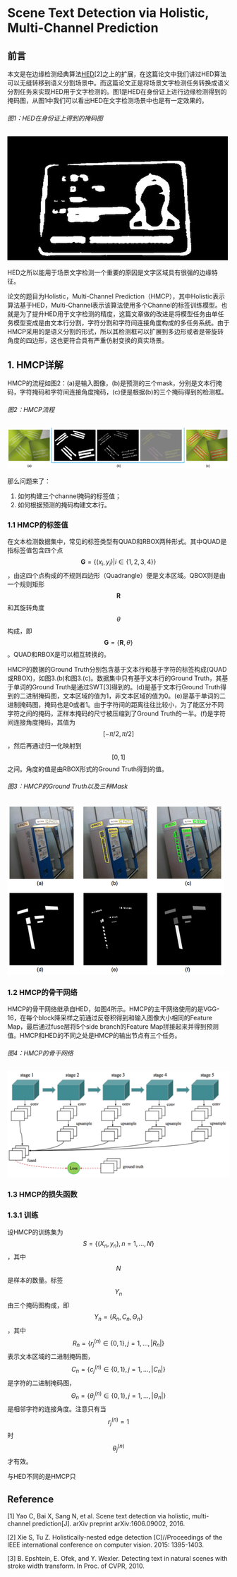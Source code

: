 # Scene Text Detection via Holistic, Multi-Channel Prediction

## 前言

本文是在边缘检测经典算法[HED](https://senliuy.gitbooks.io/advanced-deep-learning/content/qi-ta-ying-yong/holistically-nested-edge-detection.html)\[2\]之上的扩展，在这篇论文中我们讲过HED算法可以无缝转移到语义分割场景中。而这篇论文正是将场景文字检测任务转换成语义分割任务来实现HED用于文字检测的。图1是HED在身份证上进行边缘检测得到的掩码图，从图1中我们可以看出HED在文字检测场景中也是有一定效果的。

###### 图1：HED在身份证上得到的掩码图

![](/assets/HMCP_1.jpeg)

HED之所以能用于场景文字检测一个重要的原因是文字区域具有很强的边缘特征。

论文的题目为Holistic，Multi-Channel Prediction（HMCP），其中Holistic表示算法基于HED，Multi-Channel表示该算法使用多个Channel的标签训练模型。也就是为了提升HED用于文字检测的精度，这篇文章做的改进是将模型任务由单任务模型变成是由文本行分割，字符分割和字符间连接角度构成的多任务系统。由于HMCP采用的是语义分割的形式，所以其检测框可以扩展到多边形或者是带旋转角度的四边形，这也更符合具有严重仿射变换的真实场景。

## 1. HMCP详解

HMCP的流程如图2：\(a\)是输入图像，\(b\)是预测的三个mask，分别是文本行掩码，字符掩码和字符间连接角度掩码，\(c\)便是根据\(b\)的三个掩码得到的检测框。

###### 图2：HMCP流程

![](/assets/HMCP_2.png)

那么问题来了：  
1. 如何构建三个channel掩码的标签值；  
2. 如何根据预测的掩码构建文本行。

### 1.1 HMCP的标签值

在文本检测数据集中，常见的标签类型有QUAD和RBOX两种形式。其中QUAD是指标签值包含四个点$$\mathbf{G}=\{(x_i,y_i)|i\in\{1,2,3,4\}\}$$，由这四个点构成的不规则四边形（Quadrangle）便是文本区域。QBOX则是由一个规则矩形$$\mathbf{R}$$和其旋转角度$$\theta$$构成，即$$\mathbf{G} = \{\mathbf{R}, \theta \}$$。QUAD和RBOX是可以相互转换的。

HMCP的数据的Ground Truth分别包含基于文本行和基于字符的标签构成\(QUAD或RBOX\)，如图3.\(b\)和图3.\(c\)。数据集中只有基于文本行的Ground Truth，其基于单词的Ground Truth是通过SWT\[3\]得到的。\(d\)是基于文本行Ground Truth得到的二进制掩码图，文本区域的值为1，非文本区域的值为0。\(e\)是基于单词的二进制掩码图，掩码也是0或者1。由于字符间的距离往往比较小，为了能区分不同字符之间的掩码，正样本掩码的尺寸被压缩到了Ground Truth的一半。\(f\)是字符间连接角度掩码，其值为$$[-\pi/2, \pi/2]$$，然后再通过归一化映射到$$[0,1]$$之间。角度的值是由RBOX形式的Ground Truth得到的值。

###### 图3：HMCP的Ground Truth以及三种Mask

![](/assets/HMCP_3.png)

### 1.2 HMCP的骨干网络

HMCP的骨干网络继承自HED，如图4所示。HMCP的主干网络使用的是VGG-16，在每个block降采样之前通过反卷积得到和输入图像大小相同的Feature Map，最后通过fuse层将5个side branch的Feature Map拼接起来并得到预测值。HMCP和HED的不同之处是HMCP的输出节点有三个任务。

###### 图4：HMCP的骨干网络

![](/assets/HMCP_4.png)

### 1.3 HMCP的损失函数

### 1.3.1 训练

设HMCP的训练集为$$S=\{(X_n,y_n),n=1,...,N\}$$，其中$$N$$是样本的数量。标签$$Y_n$$由三个掩码图构成，即$$Y_n=\{R_n,C_n,\Theta_n\}$$，其中$$R_n=\{r_j^{(n)}\in\{0,1\},j=1,...,|R_n|\}$$表示文本区域的二进制掩码图，$$C_n=\{c_j^{(n)}\in\{0,1\},j=1,...,|C_n|\}$$是字符的二进制掩码图，$$\Theta_n=\{\theta_j^{(n)}\in\{0,1\},j=1,...,|\Theta_n|\}$$是相邻字符的连接角度。注意只有当$$r_j^{(n)}=1$$时$$\theta_j^{(n)}$$才有效。

与HED不同的是HMCP只

## Reference

\[1\] Yao C, Bai X, Sang N, et al. Scene text detection via holistic, multi-channel prediction\[J\]. arXiv preprint arXiv:1606.09002, 2016.

\[2\] Xie S, Tu Z. Holistically-nested edge detection \[C\]//Proceedings of the IEEE international conference on computer vision. 2015: 1395-1403.

\[3\] B. Epshtein, E. Ofek, and Y. Wexler. Detecting text in natural scenes with stroke width transform. In Proc. of CVPR, 2010.

